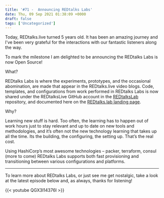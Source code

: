 ```yaml
---
title: '#71 -  Announcing REDtalks Labs'
date: Thu, 09 Sep 2021 01:38:09 +0000
draft: false
tags: ['Uncategorized']
---
```


Today, REDtalks.live turned 5 years old. It has been an amazing journey and I've been very grateful for the interactions with our fantastic listeners along the way.

To mark the milestone I am delighted to be announcing the REDtalks Labs is now Open Source!

What?

REDtalks Labs is where the experiments, prototypes, and the occasional abomination, are made that appear in the REDtalks.live video blogs. Code, templates, and configurations from work performed in REDtalks Labs is now shared under the REDtalksLive GitHub account in the [REDtalksLab](https://github.com/REDtalksLive/REDtalksLab) repository, and documented here on the [REDtalks.lab landing page](https://redtalks.live/redtalks-lab/).

Why?

Learning new stuff is hard. Too often, the learning has to happen out of work hours just to stay relevant and up to date on new tools and methodologies, and it’s often not the new technology learning that takes up all the time. Its the building, the configuring, the setting up. That’s the real cost.

Using HashiCorp’s most awesome technologies – packer, terraform, consul (more to come) REDtalks Labs supports both fast provisioning and transitioning between various configurations and platforms.

* * *

To learn more about REDtalks Labs, or just see me get nostalgic, take a look at the latest episode below and, as always, thanks for listening!

{{< youtube QGX3l14376I >}}
